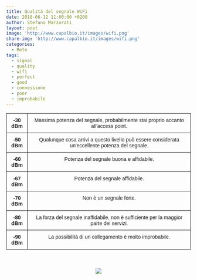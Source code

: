 ```yaml
---
title: Qualità del segnale WiFi
date: 2018-06-12 11:00:00 +0200
author: Stefano Marzorati
layout: post
image: 'http://www.capalbio.it/images/wifi.png'
share-img: 'http://www.capalbio.it/images/wifi.png'
categories:
  - Rete
tags:
  - signal
  - quality
  - wifi
  - perfect
  - good
  - connessione
  - poor
  - improbabile
---
```

<center>
<style type="text/css">
.tg  {border-collapse:collapse;border-spacing:0;}
.tg td{font-family:Arial, sans-serif;font-size:14px;padding:10px 5px;border-style:solid;border-width:1px;overflow:hidden;word-break:normal;border-color:black;}
.tg th{font-family:Arial, sans-serif;font-size:14px;font-weight:normal;padding:10px 5px;border-style:solid;border-width:1px;overflow:hidden;word-break:normal;border-color:black;}
.tg .tg-baqh{text-align:center;vertical-align:top}
.tg .tg-amwm{font-weight:bold;text-align:center;vertical-align:top}
</style>
<table class="tg">
  <tr>
    <th class="tg-amwm">﻿-30 dBm</th>
    <th class="tg-baqh">Massima potenza del segnale, probabilmente stai proprio accanto all'access point.</th>
  </tr>
  <tr>
    <td class="tg-amwm">-50 dBm</td>
    <td class="tg-baqh">Qualunque cosa arrivi a questo livello può essere considerata un'eccellente potenza del segnale.</td>
  </tr>
  <tr>
    <td class="tg-amwm">-60 dBm</td>
    <td class="tg-baqh">Potenza del segnale buona e affidabile.</td>
  </tr>
  <tr>
    <td class="tg-amwm">-67 dBm</td>
    <td class="tg-baqh">Potenza del segnale affidabile.</td>
  </tr>
  <tr>
    <td class="tg-amwm">-70 dBm</td>
    <td class="tg-baqh">Non è un segnale forte.</td>
  </tr>
  <tr>
    <td class="tg-amwm">-80 dBm</td>
    <td class="tg-baqh">La forza del segnale inaffidabile, non è sufficiente per la maggior parte dei servizi.</td>
  </tr>
  <tr>
    <td class="tg-amwm">-90 dBm</td>
    <td class="tg-baqh">La possibilità di un collegamento è molto improbabile.</td>
  </tr>
</table>   
<br>
<br>
<img src="https://eyesaas.com/wp-content/uploads/what-is-a-good-wifi-signal-1024x576.png"></center>